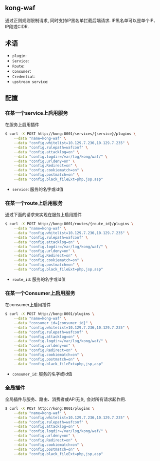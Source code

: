 ## kong-waf
通过正则规则限制请求, 同时支持IP黑名单拦截后端请求. IP黑名单可以是单个IP、IP段或CIDR.

## 术语
- `plugin`: 
- `Service`:
- `Route`:
- `Consumer`:
- `Credential`:
- `upstream service`:

## 配置

### 在某一个service上启用服务
在服务上启用插件
```bash
$ curl -X POST http://kong:8001/services/{service}/plugins \
    --data "name=kong-waf" \
    --data "config.whitelist=10.129.7.236,10.129.7.235" \
    --data "config.rulepath=wafconf" \
    --data "config.attacklog=on" \
    --data "config.logdir=/var/log/kong/waf/" \
    --data "config.urldeny=on" \
    --data "config.Redirect=on" \
    --data "config.cookiematch=on" \
    --data "config.postmatch=on" \
    --data "config.black_fileExt=php,jsp,asp"
```
- `service`: 服务的名字或id值


### 在某一个route上启用服务
通过下面的请求来实现在服务上启用插件
```bash
$ curl -X POST http://kong:8001/routes/{route_id}/plugins \
    --data "name=kong-waf" \
    --data "config.whitelist=10.129.7.236,10.129.7.235" \
    --data "config.rulepath=wafconf" \
    --data "config.attacklog=on" \
    --data "config.logdir=/var/log/kong/waf/" \
    --data "config.urldeny=on" \
    --data "config.Redirect=on" \
    --data "config.cookiematch=on" \
    --data "config.postmatch=on" \
    --data "config.black_fileExt=php,jsp,asp"
```
- `route_id`: 服务的名字或id值


### 在某一个Consumer上启用服务
在consumer上启用插件
```bash
$ curl -X POST http://kong:8001/plugins \
    --data "name=kong-waf" \
    --data "consumer_id={consumer_id}" \
    --data "config.whitelist=10.129.7.236,10.129.7.235" \
    --data "config.rulepath=wafconf" \
    --data "config.attacklog=on" \
    --data "config.logdir=/var/log/kong/waf/" \
    --data "config.urldeny=on" \
    --data "config.Redirect=on" \
    --data "config.cookiematch=on" \
    --data "config.postmatch=on" \
    --data "config.black_fileExt=php,jsp,asp"
```
- `consumer_id`: 服务的名字或id值

### 全局插件
全局插件与服务、路由、消费者或API无关, 会对所有请求起作用.
```bash
$ curl -X POST http://kong:8001/plugins \
    --data "name=kong-waf" \
    --data "config.whitelist=10.129.7.236,10.129.7.235" \
    --data "config.rulepath=wafconf" \
    --data "config.attacklog=on" \
    --data "config.logdir=/var/log/kong/waf/" \
    --data "config.urldeny=on" \
    --data "config.Redirect=on" \
    --data "config.cookiematch=on" \
    --data "config.postmatch=on" \
    --data "config.black_fileExt=php,jsp,asp"
```